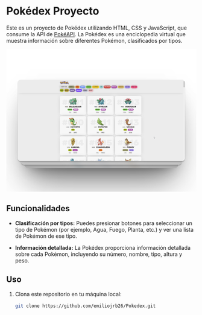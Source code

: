 # Pokédex Proyecto

Este es un proyecto de Pokédex utilizando HTML, CSS y JavaScript, que consume la API de [PokéAPI](https://pokeapi.co/). La Pokédex es una enciclopedia virtual que muestra información sobre diferentes Pokémon, clasificados por tipos.

<div style="margin-bottom: 1px;">
  <img src="./img/proyecto.png" alt="Demo del proyecto">
</div>


## Funcionalidades

- **Clasificación por tipos:** Puedes presionar botones para seleccionar un tipo de Pokémon (por ejemplo, Agua, Fuego, Planta, etc.) y ver una lista de Pokémon de ese tipo.

- **Información detallada:** La Pokédex proporciona información detallada sobre cada Pokémon, incluyendo su número, nombre, tipo, altura y peso.

## Uso

1. Clona este repositorio en tu máquina local:

   ```bash
   git clone https://github.com/emiliojrb26/Pokedex.git
   ```
